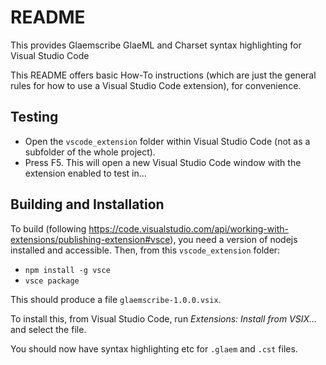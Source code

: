 # README

This provides Glaemscribe GlaeML and Charset syntax highlighting for Visual Studio Code

This README offers basic How-To instructions (which are just the general rules for how to use a Visual Studio Code extension), for convenience.

## Testing

* Open the `vscode_extension` folder within Visual Studio Code (not as a subfolder of the whole project).
* Press F5. This will open a new Visual Studio Code window with the extension enabled to test in...

## Building and Installation

To build (following https://code.visualstudio.com/api/working-with-extensions/publishing-extension#vsce),
you need a version of nodejs installed and accessible. Then, from this `vscode_extension` folder:

* `npm install -g vsce` 
* `vsce package`

This should produce a file `glaemscribe-1.0.0.vsix`.

To install this, from Visual Studio Code, run _Extensions: Install from VSIX..._ and select the file.

You should now have syntax highlighting etc for `.glaem` and `.cst` files.
